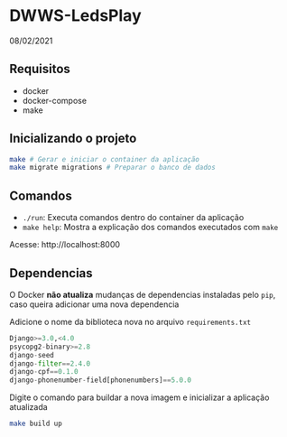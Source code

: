 # DWWS-LedsPlay
08/02/2021
## Requisitos

- docker
- docker-compose
- make

## Inicializando o projeto

```bash
make # Gerar e iniciar o container da aplicação
make migrate migrations # Preparar o banco de dados
```
## Comandos

- `./run`: Executa comandos dentro do container da aplicação
- `make help`: Mostra a explicação dos comandos executados com `make`

Acesse: http://localhost:8000

## Dependencias 

O Docker **não atualiza** mudanças de dependencias instaladas pelo `pip`, caso queira adicionar uma nova dependencia

Adicione o nome da biblioteca nova no arquivo `requirements.txt`

```python
Django>=3.0,<4.0
psycopg2-binary>=2.8
django-seed
django-filter==2.4.0
django-cpf==0.1.0
django-phonenumber-field[phonenumbers]==5.0.0
```

Digite o comando para buildar a nova imagem e inicializar a aplicação atualizada

```bash
make build up
```
